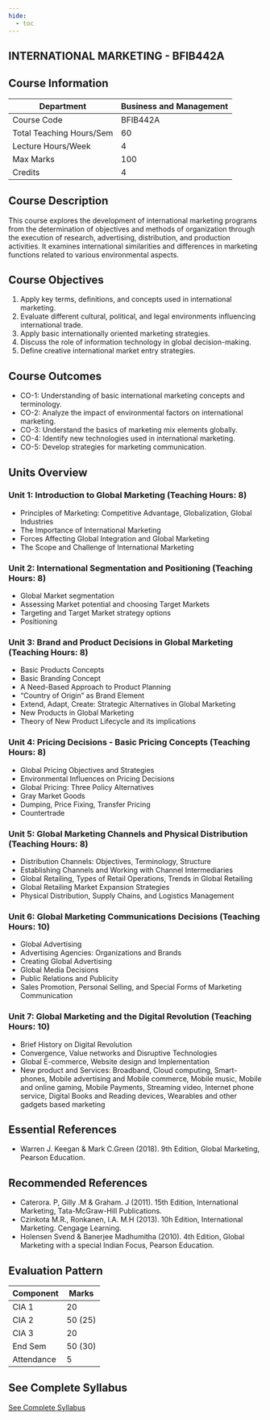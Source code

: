 ```yaml
---
hide:
  - toc
---
```

## INTERNATIONAL MARKETING - BFIB442A

## Course Information

| Department                  | Business and Management  |
|-----------------------------|-------------------------------|
| Course Code                 | BFIB442A                      |
| Total Teaching Hours/Sem    | 60                            |
| Lecture Hours/Week          | 4                             |
| Max Marks                   | 100                           |
| Credits                     | 4                             |

## Course Description

This course explores the development of international marketing programs from the determination of objectives and methods of organization through the execution of research, advertising, distribution, and production activities. It examines international similarities and differences in marketing functions related to various environmental aspects.

## Course Objectives

1. Apply key terms, definitions, and concepts used in international marketing.
2. Evaluate different cultural, political, and legal environments influencing international trade.
3. Apply basic internationally oriented marketing strategies.
4. Discuss the role of information technology in global decision-making.
5. Define creative international market entry strategies.

## Course Outcomes

- CO-1: Understanding of basic international marketing concepts and terminology.
- CO-2: Analyze the impact of environmental factors on international marketing.
- CO-3: Understand the basics of marketing mix elements globally.
- CO-4: Identify new technologies used in international marketing.
- CO-5: Develop strategies for marketing communication.

## Units Overview

### Unit 1: Introduction to Global Marketing (Teaching Hours: 8)
- Principles of Marketing: Competitive Advantage, Globalization, Global Industries
- The Importance of International Marketing
- Forces Affecting Global Integration and Global Marketing
- The Scope and Challenge of International Marketing

### Unit 2: International Segmentation and Positioning (Teaching Hours: 8)
- Global Market segmentation
- Assessing Market potential and choosing Target Markets
- Targeting and Target Market strategy options
- Positioning

### Unit 3: Brand and Product Decisions in Global Marketing (Teaching Hours: 8)
- Basic Products Concepts
- Basic Branding Concept
- A Need-Based Approach to Product Planning
- “Country of Origin” as Brand Element
- Extend, Adapt, Create: Strategic Alternatives in Global Marketing
- New Products in Global Marketing
- Theory of New Product Lifecycle and its implications

### Unit 4: Pricing Decisions - Basic Pricing Concepts (Teaching Hours: 8)
- Global Pricing Objectives and Strategies
- Environmental Influences on Pricing Decisions
- Global Pricing: Three Policy Alternatives
- Gray Market Goods
- Dumping, Price Fixing, Transfer Pricing
- Countertrade

### Unit 5: Global Marketing Channels and Physical Distribution (Teaching Hours: 8)
- Distribution Channels: Objectives, Terminology, Structure
- Establishing Channels and Working with Channel Intermediaries
- Global Retailing, Types of Retail Operations, Trends in Global Retailing
- Global Retailing Market Expansion Strategies
- Physical Distribution, Supply Chains, and Logistics Management

### Unit 6: Global Marketing Communications Decisions (Teaching Hours: 10)
- Global Advertising
- Advertising Agencies: Organizations and Brands
- Creating Global Advertising
- Global Media Decisions
- Public Relations and Publicity
- Sales Promotion, Personal Selling, and Special Forms of Marketing Communication

### Unit 7: Global Marketing and the Digital Revolution (Teaching Hours: 10)
- Brief History on Digital Revolution
- Convergence, Value networks and Disruptive Technologies
- Global E-commerce, Website design and Implementation
- New product and Services: Broadband, Cloud computing, Smart-phones, Mobile advertising and Mobile commerce, Mobile music, Mobile and online gaming, Mobile Payments, Streaming video, Internet phone service, Digital Books and Reading devices, Wearables and other gadgets based marketing

## Essential References

- Warren J. Keegan & Mark C.Green (2018). 9th Edition, Global Marketing, Pearson Education.

## Recommended References

- Caterora. P, Gilly .M & Graham. J (2011). 15th Edition, International Marketing, Tata-McGraw-Hill Publications.
- Czinkota M.R., Ronkanen, I.A. M.H (2013). 10h Edition, International Marketing. Cengage Learning.
- Holensen Svend & Banerjee Madhumitha (2010). 4th Edition, Global Marketing with a special Indian Focus, Pearson Education.

## Evaluation Pattern

| Component | Marks  |
|-----------|--------|
| CIA 1     | 20     |
| CIA 2     | 50 (25)|
| CIA 3     | 20     |
| End Sem   | 50 (30)|
| Attendance| 5      |

## See Complete Syllabus

[See Complete Syllabus](C-syllabus.html)
